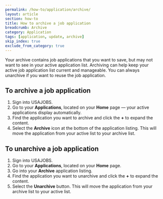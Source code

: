 ```yaml
---
permalink: /how-to/application/archive/
layout: article
section: how-to
title: How to archive a job application
breadcrumb: Archive
category: Application
tags: [application, update, archive]
skip_index: true
exclude_from_category: true
---
```


Your archive contains job applications that you want to save, but may not want to see in your active application list. Archiving can help keep your active job application list current and manageable. You can always unarchive if you want to reuse the job application.

## To archive a job application

1.	Sign into USAJOBS.
2.	Go to your **Applications**, located on your **Home** page — your active applications display automatically.
3.	Find the application you want to archive and click the **+** to expand the content.
4.	Select the **Archive** icon at the bottom of the application listing. This will move the application from your active list to your archive list.

## To unarchive a job application

1.	Sign into USAJOBS.
2.	Go to your **Applications**, located on your **Home** page.
3.	Go into your **Archive** application listing.
4.	Find the application you want to unarchive and click the **+** to expand the content.
5.	Select the **Unarchive** button. This will move the application from your archive list to your active list.
